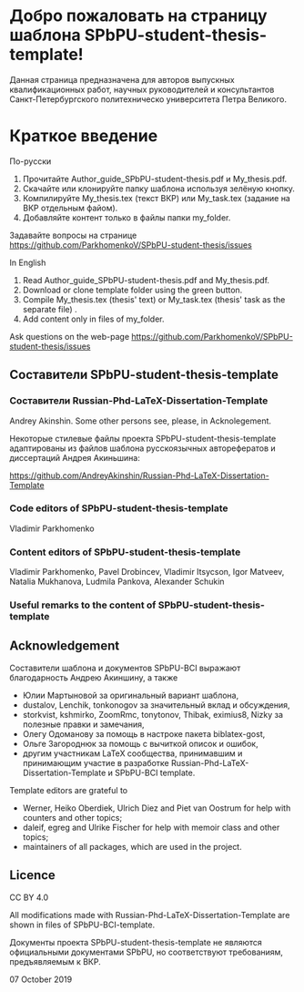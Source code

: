 ﻿# Добро пожаловать на страницу шаблона SPbPU-student-thesis-template!


Данная страница предназначена для авторов выпускных квалификационных работ, научных руководителей и консультантов Санкт-Петербургского политехническо университета Петра Великого. 


# Краткое введение

По-русски

1. Прочитайте Author_guide_SPbPU-student-thesis.pdf и My_thesis.pdf.
2. Скачайте или клонируйте папку шаблона используя зелёную кнопку.
3. Компилируйте My_thesis.tex (текст ВКР) или My_task.tex (задание на ВКР отдельным файом).  
4. Добавляйте контент только в файлы папки my_folder.  


Задавайте вопросы на странице https://github.com/ParkhomenkoV/SPbPU-student-thesis/issues

In English

1. Read Author_guide_SPbPU-student-thesis.pdf and My_thesis.pdf.
2. Download or clone template folder using the green button.
3. Compile My_thesis.tex (thesis' text) or My_task.tex (thesis' task as the separate file) .
4. Add content only in files of my_folder.   

Ask questions on the web-page https://github.com/ParkhomenkoV/SPbPU-student-thesis/issues


## Составители SPbPU-student-thesis-template

### Составители Russian-Phd-LaTeX-Dissertation-Template

Andrey Akinshin. 
Some other persons see, please, in Acknolegement.

Некоторые стилевые файлы проекта SPbPU-student-thesis-template адаптированы из файлов шаблона русскоязычных авторефератов и диссертаций Андрея Акиньшина:

https://github.com/AndreyAkinshin/Russian-Phd-LaTeX-Dissertation-Template


### Code editors of SPbPU-student-thesis-template

Vladimir Parkhomenko


### Content editors of SPbPU-student-thesis-template

Vladimir Parkhomenko,
Pavel Drobincev,
Vladimir Itsycson,
Igor Matveev,
Natalia Mukhanova,
Ludmila Pankova,
Alexander Schukin


### Useful remarks to the content of SPbPU-student-thesis-template


## Acknowledgement


Составители шаблона и документов SPbPU-BCI выражают благодарность Андрею Акиншину, а также

- Юлии Мартыновой за оригинальный вариант шаблона,
- dustalov, Lenchik, tonkonogov за значительный вклад и обсуждения,
- storkvist, kshmirko, ZoomRmc, tonytonov, Thibak, eximius8, Nizky за полезные правки и замечания,
- Олегу Одоманову за помощь в настроке пакета biblatex-gost,
- Ольге Загороднюк за помощь с вычиткой описок и ошибок,
- другим участникам LaTeX сообщества, принимавшим и принимающим участие в разработке Russian-Phd-LaTeX-Dissertation-Template и SPbPU-BCI template.

Template editors are grateful to

- Werner, Heiko Oberdiek, Ulrich Diez and Piet van Oostrum for help with counters and other topics;
- daleif, egreg and Ulrike Fischer for help with memoir class and other topics;
- maintainers of all packages, which are used in the project.
 

## Licence

CC BY 4.0

All modifications made with Russian-Phd-LaTeX-Dissertation-Template are shown in files of SPbPU-BCI-template.


Документы проекта SPbPU-student-thesis-template не являются официальными документами SPbPU, но соответствуют требованиям, предъявляемым к ВКР. 

07 October 2019